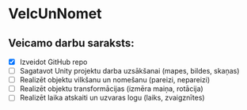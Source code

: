 # VelcUnNomet
## Veicamo darbu saraksts:
- [x] Izveidot GitHub repo
- [ ] Sagatavot Unity projektu darba uzsākšanai (mapes, bildes, skaņas)
- [ ] Realizēt objektu vilkšanu un nomešanu (pareizi, nepareizi)
- [ ] Realizēt objektu transformācijas (izmēra maiņa, rotācija)
- [ ] Realizēt laika atskaiti un uzvaras logu (laiks, zvaigznītes)

